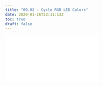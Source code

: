 ```yaml
---
title: "09.02 - Cycle RGB LED Colors"
date: 2020-01-26T23:11:13Z
toc: true
draft: false
---
```


![Link to included file content](../../../../arduino/cycle-rgb-led-colors.md)
